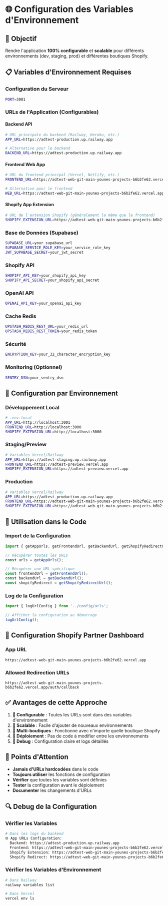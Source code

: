 # 🌐 Configuration des Variables d'Environnement

## 🎯 **Objectif**
Rendre l'application **100% configurable** et **scalable** pour différents environnements (dev, staging, prod) et différentes boutiques Shopify.

## 📋 **Variables d'Environnement Requises**

### **Configuration du Serveur**
```bash
PORT=3001
```

### **URLs de l'Application (Configurables)**

#### **Backend API**
```bash
# URL principale du backend (Railway, Heroku, etc.)
APP_URL=https://adtest-production.up.railway.app

# Alternative pour le backend
BACKEND_URL=https://adtest-production.up.railway.app
```

#### **Frontend Web App**
```bash
# URL du frontend principal (Vercel, Netlify, etc.)
FRONTEND_URL=https://adtest-web-git-main-younes-projects-b6b2fe62.vercel.app

# Alternative pour le frontend
WEB_URL=https://adtest-web-git-main-younes-projects-b6b2fe62.vercel.app
```

#### **Shopify App Extension**
```bash
# URL de l'extension Shopify (généralement la même que le frontend)
SHOPIFY_EXTENSION_URL=https://adtest-web-git-main-younes-projects-b6b2fe62.vercel.app
```

### **Base de Données (Supabase)**
```bash
SUPABASE_URL=your_supabase_url
SUPABASE_SERVICE_ROLE_KEY=your_service_role_key
JWT_SUPABASE_SECRET=your_jwt_secret
```

### **Shopify API**
```bash
SHOPIFY_API_KEY=your_shopify_api_key
SHOPIFY_API_SECRET=your_shopify_api_secret
```

### **OpenAI API**
```bash
OPENAI_API_KEY=your_openai_api_key
```

### **Cache Redis**
```bash
UPSTASH_REDIS_REST_URL=your_redis_url
UPSTASH_REDIS_REST_TOKEN=your_redis_token
```

### **Sécurité**
```bash
ENCRYPTION_KEY=your_32_character_encryption_key
```

### **Monitoring (Optionnel)**
```bash
SENTRY_DSN=your_sentry_dsn
```

## 🚀 **Configuration par Environnement**

### **Développement Local**
```bash
# .env.local
APP_URL=http://localhost:3001
FRONTEND_URL=http://localhost:3000
SHOPIFY_EXTENSION_URL=http://localhost:3000
```

### **Staging/Preview**
```bash
# Variables Vercel/Railway
APP_URL=https://adtest-staging.up.railway.app
FRONTEND_URL=https://adtest-preview.vercel.app
SHOPIFY_EXTENSION_URL=https://adtest-preview.vercel.app
```

### **Production**
```bash
# Variables Vercel/Railway
APP_URL=https://adtest-production.up.railway.app
FRONTEND_URL=https://adtest-web-git-main-younes-projects-b6b2fe62.vercel.app
SHOPIFY_EXTENSION_URL=https://adtest-web-git-main-younes-projects-b6b2fe62.vercel.app
```

## 🔧 **Utilisation dans le Code**

### **Import de la Configuration**
```typescript
import { getAppUrls, getFrontendUrl, getBackendUrl, getShopifyRedirectUrl } from '../config/urls';

// Récupérer toutes les URLs
const urls = getAppUrls();

// Récupérer une URL spécifique
const frontendUrl = getFrontendUrl();
const backendUrl = getBackendUrl();
const shopifyRedirect = getShopifyRedirectUrl();
```

### **Log de la Configuration**
```typescript
import { logUrlConfig } from '../config/urls';

// Afficher la configuration au démarrage
logUrlConfig();
```

## 📱 **Configuration Shopify Partner Dashboard**

### **App URL**
```
https://adtest-web-git-main-younes-projects-b6b2fe62.vercel.app
```

### **Allowed Redirection URLs**
```
https://adtest-web-git-main-younes-projects-b6b2fe62.vercel.app/auth/callback
```

## ✅ **Avantages de cette Approche**

1. **🔧 Configurable** : Toutes les URLs sont dans des variables d'environnement
2. **🚀 Scalable** : Facile d'ajouter de nouveaux environnements
3. **🏪 Multi-boutiques** : Fonctionne avec n'importe quelle boutique Shopify
4. **🔄 Déploiement** : Pas de code à modifier entre les environnements
5. **🐛 Debug** : Configuration claire et logs détaillés

## 🚨 **Points d'Attention**

- **Jamais d'URLs hardcodées** dans le code
- **Toujours utiliser** les fonctions de configuration
- **Vérifier** que toutes les variables sont définies
- **Tester** la configuration avant le déploiement
- **Documenter** les changements d'URLs

## 🔍 **Debug de la Configuration**

### **Vérifier les Variables**
```bash
# Dans les logs du backend
🌐 App URLs Configuration:
  Backend: https://adtest-production.up.railway.app
  Frontend: https://adtest-web-git-main-younes-projects-b6b2fe62.vercel.app
  Shopify Extension: https://adtest-web-git-main-younes-projects-b6b2fe62.vercel.app
  Shopify Redirect: https://adtest-web-git-main-younes-projects-b6b2fe62.vercel.app/auth/callback
```

### **Vérifier les Variables d'Environnement**
```bash
# Dans Railway
railway variables list

# Dans Vercel
vercel env ls
```
